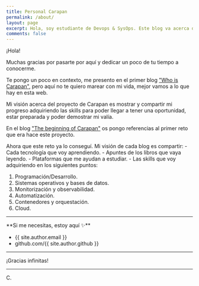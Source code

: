 ```yaml
---
title: Personal Carapan
permalink: /about/
layout: page
excerpt: Hola, soy estudiante de Devops & SysOps. Este blog va acerca de mi camino hacia el mundo Cloud.
comments: false
---
```


¡Hola!

Muchas gracias por pasarte por aquí y dedicar un poco de tu tiempo a conocerme.

Te pongo un poco en contexto, me presento en el primer blog <a href="https://misscarapan.dev/who-is-carapan/" target="_blank" rel="nofollow">"Who is Carapan"</a>, pero aquí no te quiero marear con mi vida, mejor vamos a lo que hay en esta web. 

Mi visión acerca del proyecto de Carapan es mostrar y compartir mi progreso adquiriendo las skills para poder llegar a tener una oportunidad, estar preparada y poder demostrar mi valía.

En el blog  <a href="https://misscarapan.dev/beginning-of-carapan//" target="_blank" rel="nofollow">"The beginning of Carapan"</a>  os pongo referencias al primer reto que era hace este proyecto. 

Ahora que este reto ya lo conseguí. Mi visión de cada blog es compartir:
    - Cada tecnología que voy aprendiendo.
    - Apuntes de los libros que vaya leyendo.
    - Plataformas que me ayudan a estudiar.
    - Las skills que voy adquiriendo en los siguientes puntos:
<ol>
<li> Programación/Desarrollo.
<li> Sistemas operativos y bases de datos.
<li> Monitorización y observabilidad.
<li> Automatización.
<li>Contenedores y orquestación.
<li> Cloud.
</ol>

<hr>
**Si me necesitas, estoy aquí ✨**
 
- {{ site.author.email }}
- github.com/{{ site.author.github }}

<hr>
¡Gracias infinitas!
<hr>
C.